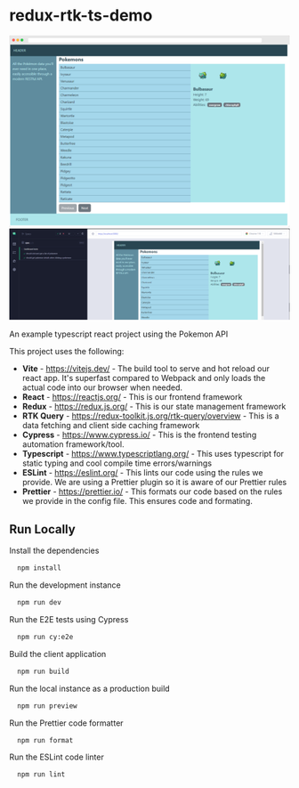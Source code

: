 
# redux-rtk-ts-demo

![Screenshot](screenshot.png)
![Screenshot](e2e_screenshot.png
)

An example typescript react project using the Pokemon API

This project uses the following:

- **Vite** - https://vitejs.dev/ - The build tool to serve and hot reload our react app. It's superfast compared to Webpack and only loads the actual code into our browser when needed.
- **React** - https://reactjs.org/ - This is our frontend framework
- **Redux** - https://redux.js.org/ - This is our state management framework
- **RTK Query** - https://redux-toolkit.js.org/rtk-query/overview -  This is a data fetching and client side caching framework
- **Cypress** - https://www.cypress.io/ - This is the frontend testing automation framework/tool.
- **Typescript** - https://www.typescriptlang.org/ - This uses typescript for static typing and cool compile time errors/warnings
- **ESLint** - https://eslint.org/ - This lints our code using the rules we provide. We are using a Prettier plugin so it is aware of our Prettier rules
- **Prettier** - https://prettier.io/ - This formats our code based on the rules we provide in the config file. This ensures code and formating.





## Run Locally

Install the dependencies

```bash
  npm install
```

Run the development instance

```bash
  npm run dev
```

Run the E2E tests using Cypress

```bash
  npm run cy:e2e
```

Build the client application

```bash
  npm run build
```

Run the local instance as a production build

```bash
  npm run preview
```

Run the Prettier code formatter 

```bash
  npm run format
```

Run the ESLint code linter

```bash
  npm run lint
```
